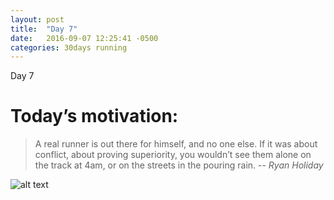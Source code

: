 ```yaml
---
layout: post
title:  "Day 7"
date:   2016-09-07 12:25:41 -0500
categories: 30days running
---
```

Day 7

# Today’s motivation:

> A real runner is out there for himself, and no one else. If it was about conflict, about proving superiority, you wouldn’t see them alone on the track at 4am, or on the streets in the pouring rain.
> -- <cite>Ryan Holiday</cite>

![alt text]({{site.baseurl}}/img/day7.jpg "Day 7 - Snapped a screenshot at 5km")